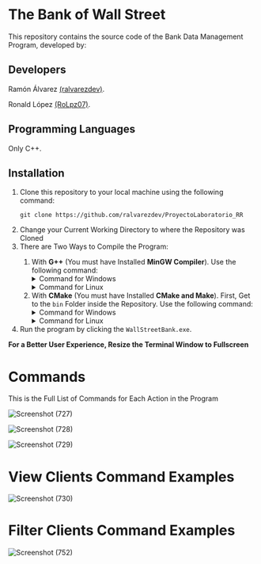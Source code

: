 # The Bank of Wall Street
This repository contains the source code of the Bank Data Management Program, developed by:

## Developers
Ramón Álvarez <a href="https://github.com/ralvarezdev">(ralvarezdev)</a>.

Ronald López <a href="https://github.com/RoLpz07">(RoLpz07)</a>.

## Programming Languages
Only C++.

## Installation

<ol>
<li>Clone this repository to your local machine using the following command:

```git clone https://github.com/ralvarezdev/ProyectoLaboratorio_RR```
</li>

<li>Change your Current Working Directory to where the Repository was Cloned</li>

<li>There are Two Ways to Compile the Program:</li>

<ol>
<li>With <strong>G++</strong> (You must have Installed <strong>MinGW Compiler</strong>). Use the following command:

<details>
<summary>Command for Windows</summary>

```g++ -o bin\WallStreetBank.exe src\main.cpp src\lib\namespaces.h src\lib\clients\clientsOp.h src\lib\clients\clientsOp.cpp src\lib\clients\transactionsOp.cpp src\lib\clients\transactionsOp.h src\lib\data\dataOp.h src\lib\data\dataOp.cpp src\lib\datatables\output.h src\lib\datatables\output.cpp src\lib\terminal\ansiEsc.h src\lib\terminal\ansiEsc.cpp src\lib\terminal\input.cpp src\lib\terminal\input.h```

</details>

<details>
<summary>Command for Linux</summary>

```g++ -o bin/WallStreetBank.exe src/main.cpp src/lib/namespaces.h src/lib/clients/clientsOp.h src/lib/clients/clientsOp.cpp src/lib/clients/transactionsOp.cpp src/lib/clients/transactionsOp.h src/lib/data/dataOp.h src/lib/data/dataOp.cpp src/lib/datatables/output.h src/lib/datatables/output.cpp src/lib/terminal/ansiEsc.h src/lib/terminal/ansiEsc.cpp src/lib/terminal/input.cpp src/lib/terminal/input.h```

</details></li>

<li>With <strong>CMake</strong> (You must have Installed <strong>CMake and Make</strong>). First, Get to the <code>bin</code> Folder inside the Repository. Use the following command:

<details>
<summary>Command for Windows</summary>

```cmake -S ..\ -G "MinGW Makefiles" -B .\ && make```

</details>

<details>
<summary>Command for Linux</summary>

```cmake -S ../ -G "MinGW Makefiles" -B ./ && make```

</details></li></ol>

<li>Run the program by clicking the <code>WallStreetBank.exe</code>.</li>
</ol>

<strong>For a Better User Experience, Resize the Terminal Window to Fullscreen</strong>

# Commands
This is the Full List of Commands for Each Action in the Program

![Screenshot (727)](https://github.com/ralvarezdev/ProyectoLaboratorio_RR/assets/86166683/64c3d531-83a5-41cb-ae0d-61acc8b32571)

![Screenshot (728)](https://github.com/ralvarezdev/ProyectoLaboratorio_RR/assets/86166683/baf61880-6bd1-4976-b485-82f785b9bb67)

![Screenshot (729)](https://github.com/ralvarezdev/ProyectoLaboratorio_RR/assets/86166683/1d5af61f-b876-44c2-8c61-facf7163da1c)

# View Clients Command Examples

![Screenshot (730)](https://github.com/ralvarezdev/ProyectoLaboratorio_RR/assets/86166683/32539e54-f008-40a4-8c13-1345234dbdb1)

# Filter Clients Command Examples

![Screenshot (752)](https://github.com/ralvarezdev/ProyectoLaboratorio_RR/assets/86166683/d71efa50-c463-4b19-9869-51ea30575f7e)
